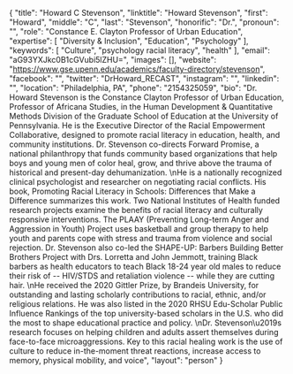 {
  "title": "Howard C Stevenson",
  "linktitle": "Howard Stevenson",
  "first": "Howard",
  "middle": "C",
  "last": "Stevenson",
  "honorific": "Dr.",
  "pronoun": "",
  "role": "Constance E. Clayton Professor of Urban Education",
  "expertise": [
    "Diversity & Inclusion",
    "Education",
    "Psychology"
  ],
  "keywords": [
    "Culture",
    "psychology racial literacy",
    "health"
  ],
  "email": "aG93YXJkc0B1cGVubi5lZHU=",
  "images": [],
  "website": "https://www.gse.upenn.edu/academics/faculty-directory/stevenson",
  "facebook": "",
  "twitter": "DrHoward_RECAST",
  "instagram": "",
  "linkedin": "",
  "location": "Philadelphia, PA",
  "phone": "2154325059",
  "bio": "Dr. Howard Stevenson is the Constance Clayton Professor of Urban Education, Professor of Africana Studies, in the Human Development & Quantitative Methods Division of the Graduate School of Education at the University of Pennsylvania. He is the Executive Director of the Racial Empowerment Collaborative, designed to promote racial literacy in education, health, and community institutions. Dr. Stevenson co-directs Forward Promise, a national philanthropy that funds community based organizations that help boys and young men of color heal, grow, and thrive above the trauma of historical and present-day dehumanization. \nHe is a nationally recognized clinical psychologist and researcher on negotiating racial conflicts. His book, Promoting Racial Literacy in Schools: Differences that Make a Difference summarizes this work. Two National Institutes of Health funded research projects examine the benefits of racial literacy and culturally responsive interventions. The PLAAY (Preventing Long-term Anger and Aggression in Youth) Project uses basketball and group therapy to help youth and parents cope with stress and trauma from violence and social rejection. Dr. Stevenson also co-led the SHAPE-UP: Barbers Building Better Brothers Project with Drs. Lorretta and John Jemmott,  training Black barbers as health educators to teach Black 18-24 year old males to reduce their risk of -- HIV/STDS and retaliation violence -- while they are cutting hair. \nHe received the 2020 Gittler Prize, by Brandeis University, for outstanding and lasting scholarly contributions to racial, ethnic, and/or religious relations. He was also listed in the 2020 RHSU Edu-Scholar Public Influence Rankings of the top university-based scholars in the U.S. who did the most to shape educational practice and policy. \nDr. Stevenson\u2019s research focuses on helping children and adults assert themselves during face-to-face microaggressions. Key to this racial healing work is the use of culture to reduce in-the-moment threat reactions, increase access to memory, physical mobility, and voice",
  "layout": "person"
}